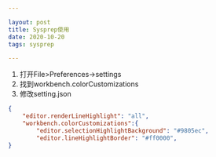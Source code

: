 ```yaml
---

layout: post
title: Sysprep使用
date: 2020-10-20 
tags: sysprep  

---
```


1.  打开File>Preferences->settings
2.  找到workbench.colorCustomizations
3.  修改setting.json

```json
{
    "editor.renderLineHighlight": "all",
    "workbench.colorCustomizations":{
        "editor.selectionHighlightBackground": "#9805ec",
        "editor.lineHighlightBorder": "#ff0000",
}
```


